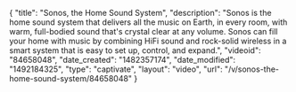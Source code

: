 {
    "title": "Sonos, the Home Sound System",
    "description": "Sonos is the home sound system that delivers all the music on Earth, in every room, with warm, full-bodied sound that's crystal clear at any volume. Sonos can fill your home with music by combining HiFi sound and rock-solid wireless in a smart system that is easy to set up, control, and expand.",
    "videoid": "84658048",
    "date_created": "1482357174",
    "date_modified": "1492184325",
    "type": "captivate",
    "layout": "video",
    "url": "\/v\/sonos-the-home-sound-system\/84658048"
}